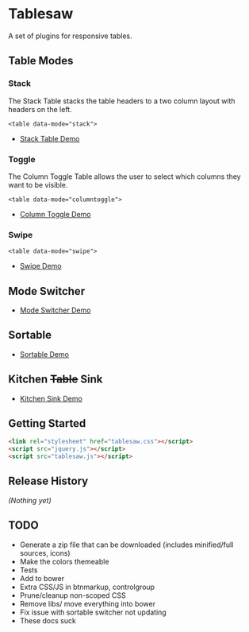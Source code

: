 # Tablesaw

A set of plugins for responsive tables.

## Table Modes

### Stack

The Stack Table stacks the table headers to a two column layout with headers on the left.

    <table data-mode="stack">

* [Stack Table Demo](http://filamentgroup.github.io/tablesaw/demo/stack.html)

### Toggle

The Column Toggle Table allows the user to select which columns they want to be visible.

    <table data-mode="columntoggle">

* [Column Toggle Demo](http://filamentgroup.github.io/tablesaw/demo/toggle.html)

### Swipe

    <table data-mode="swipe">

* [Swipe Demo](http://filamentgroup.github.io/tablesaw/demo/swipe.html)

## Mode Switcher

* [Mode Switcher Demo](http://filamentgroup.github.io/tablesaw/demo/modeswitch.html)

## Sortable

* [Sortable Demo](http://filamentgroup.github.io/tablesaw/demo/sort.html)

## Kitchen ~~Table~~ Sink

* [Kitchen Sink Demo](http://filamentgroup.github.io/tablesaw/demo/kitchensink.html)

## Getting Started

```html
<link rel="stylesheet" href="tablesaw.css"></script>
<script src="jquery.js"></script>
<script src="tablesaw.js"></script>
```

## Release History
_(Nothing yet)_

## TODO

* Generate a zip file that can be downloaded (includes minified/full sources, icons)
* Make the colors themeable
* Tests
* Add to bower
* Extra CSS/JS in btnmarkup, controlgroup
* Prune/cleanup non-scoped CSS
* Remove libs/ move everything into bower
* Fix issue with sortable switcher not updating
* These docs suck